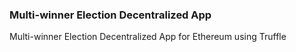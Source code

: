 ### Multi-winner Election Decentralized App
Multi-winner Election Decentralized App for Ethereum using Truffle
